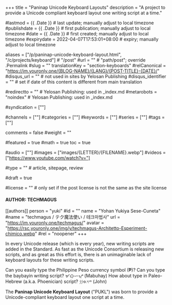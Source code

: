 +++
title = "Paninap Unicode Keyboard Layouts"
description = "A project to provide a Unicode compliant keyboard layout one writing script at a time."

#lastmod = {{ .Date }}                 # last update; manually adjust to local timezone
#publishdate = {{ .Date }}             # first publication; manually adjust to local timezone
#date = {{ .Date }}                    # first created; manually adjust to local timezone
#expirydate = 2022-04-07T17:53:01+08:00              # expiry; manually adjust to local timezone

aliases = ["/p/paninap-unicode-keyboard-layout.html", "/c/projects/keyboard"]                                        # "/post"
#url = ""                                              # "path/post"; override .Permalink
#slug = ""
translationKey = "section-keyboards"
#relCanonical = "https://im.youronly.one/{BLOG-NAME}/{LANG}/{POST-TITLE}-{DATE}/"
#disqus_url = ""                                       # not used in sites by Yelosan Publishing
#disqus_identifier = ""                                # set if date of this content is different from main translation

#redirectto = ""                                       # Yelosan Publishing: used in _index.md
#metarobots = "noindex"                                # Yelosan Publishing: used in _index.md

#syndication = [""]

#channels = [""]
#categories = [""]
#keywords = [""]
#series = [""]
#tags = [""]

comments = false
#weight = ""

#featured = true
#math = true
toc = true

#audio = [""]
#images = ["images/{LETTER}/{FILENAME}.webp"]
#videos = ["https://www.youtube.com/watch?v="]

#type = ""                                             # article, sitepage, review

#draft = true

#license = ""                                          # only set if the post license is not the same as the site license

#### AUTHOR: TECHMAGUS ####
[[authors]]
  person = "yuki"
  #id = ""
  name = "Yohan Yukiya Sese-Cuneta"
  #name = "techmagus / テク魔法使い / 테크마법사"
  url = "https://im.youronly.one/techmagus/"
  avatar = "https://rsc.youronly.one/img/y/techmagus-Architetto-Esperiment-chimico.webp"
  #rel = "noopener"
+++

In every Unicode release (which is every year), new writing scripts are added in the Standard. As fast as the Unicode Consortium is releasing new scripts, and as great as this effort is, there is an unimaginable lack of keyboard layouts for these writing scripts.

Can you easily type the Philippine Peso currency symbol (₱)? Can you type the baybayin writing script? <bdi class="font-baybayinmodernclub" lang="phi-Tglg">ᜋᜊᜓᜑᜌ᜔</bdi> (Mabuhay) How about type in Paleo-Hebrew (a.k.a. Phoenician) script? <bdi dir="rtl" lang="hbo-Hebr">𐤉𐤅𐤇𐤍𐤍</bdi>⁩ (John)

The **Paninap Unicode Keyboard Layout** ("PUKL") was born to provide a Unicode-compliant keyboard layout one script at a time.
